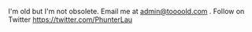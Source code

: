 I'm old but I'm not obsolete. 
Email me at <admin@toooold.com> .
Follow on Twitter <https://twitter.com/PhunterLau>
